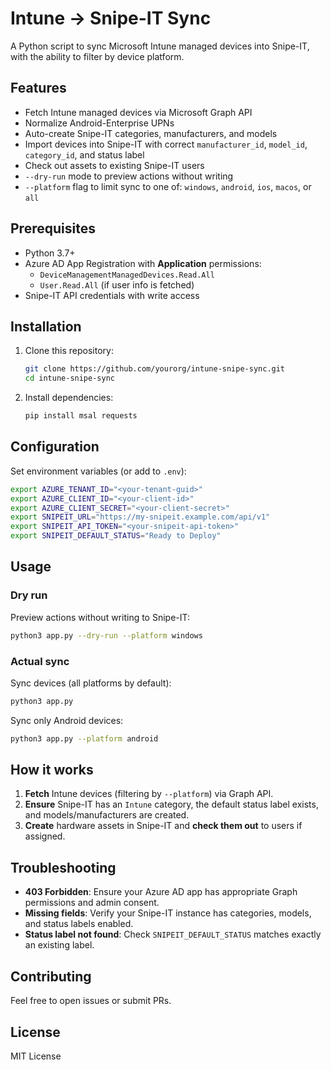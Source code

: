 # Intune → Snipe-IT Sync

A Python script to sync Microsoft Intune managed devices into Snipe-IT, with the ability to filter by device platform.

## Features

- Fetch Intune managed devices via Microsoft Graph API
- Normalize Android-Enterprise UPNs
- Auto-create Snipe-IT categories, manufacturers, and models
- Import devices into Snipe-IT with correct `manufacturer_id`, `model_id`, `category_id`, and status label
- Check out assets to existing Snipe-IT users
- `--dry-run` mode to preview actions without writing
- `--platform` flag to limit sync to one of: `windows`, `android`, `ios`, `macos`, or `all`

## Prerequisites

- Python 3.7+
- Azure AD App Registration with **Application** permissions:
  - `DeviceManagementManagedDevices.Read.All`
  - `User.Read.All` (if user info is fetched)
- Snipe-IT API credentials with write access

## Installation

1. Clone this repository:
   ```bash
   git clone https://github.com/yourorg/intune-snipe-sync.git
   cd intune-snipe-sync
   ```
2. Install dependencies:
   ```bash
   pip install msal requests
   ```

## Configuration

Set environment variables (or add to `.env`):

```bash
export AZURE_TENANT_ID="<your-tenant-guid>"
export AZURE_CLIENT_ID="<your-client-id>"
export AZURE_CLIENT_SECRET="<your-client-secret>"
export SNIPEIT_URL="https://my-snipeit.example.com/api/v1"
export SNIPEIT_API_TOKEN="<your-snipeit-api-token>"
export SNIPEIT_DEFAULT_STATUS="Ready to Deploy"
```

## Usage

### Dry run

Preview actions without writing to Snipe-IT:

```bash
python3 app.py --dry-run --platform windows
```

### Actual sync

Sync devices (all platforms by default):

```bash
python3 app.py
```

Sync only Android devices:

```bash
python3 app.py --platform android
```

## How it works

1. **Fetch** Intune devices (filtering by `--platform`) via Graph API.  
2. **Ensure** Snipe-IT has an `Intune` category, the default status label exists, and models/manufacturers are created.  
3. **Create** hardware assets in Snipe-IT and **check them out** to users if assigned.  

## Troubleshooting

- **403 Forbidden**: Ensure your Azure AD app has appropriate Graph permissions and admin consent.  
- **Missing fields**: Verify your Snipe-IT instance has categories, models, and status labels enabled.  
- **Status label not found**: Check `SNIPEIT_DEFAULT_STATUS` matches exactly an existing label.  

## Contributing

Feel free to open issues or submit PRs.

## License

MIT License
